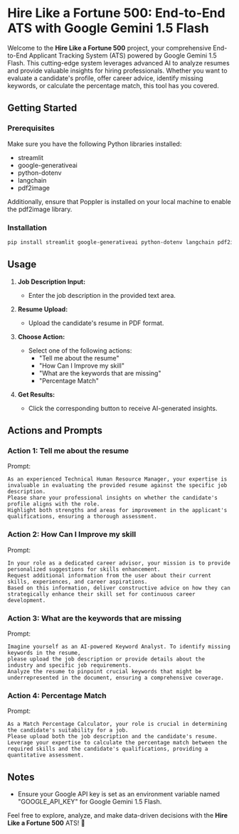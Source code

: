 # **Hire Like a Fortune 500: End-to-End ATS with Google Gemini 1.5 Flash**

Welcome to the **Hire Like a Fortune 500** project, your comprehensive End-to-End Applicant Tracking System (ATS) powered by Google Gemini 1.5 Flash. This cutting-edge system leverages advanced AI to analyze resumes and provide valuable insights for hiring professionals. Whether you want to evaluate a candidate's profile, offer career advice, identify missing keywords, or calculate the percentage match, this tool has you covered.

## Getting Started

### Prerequisites

Make sure you have the following Python libraries installed:

- streamlit
- google-generativeai
- python-dotenv
- langchain
- pdf2image

Additionally, ensure that Poppler is installed on your local machine to enable the pdf2image library.

### Installation

```bash
pip install streamlit google-generativeai python-dotenv langchain pdf2image
```

## Usage

1. **Job Description Input:**
    - Enter the job description in the provided text area.

2. **Resume Upload:**
    - Upload the candidate's resume in PDF format.

3. **Choose Action:**
    - Select one of the following actions:
        - "Tell me about the resume"
        - "How Can I Improve my skill"
        - "What are the keywords that are missing"
        - "Percentage Match"

4. **Get Results:**
    - Click the corresponding button to receive AI-generated insights.

## Actions and Prompts

### Action 1: Tell me about the resume
Prompt:
```plaintext
As an experienced Technical Human Resource Manager, your expertise is invaluable in evaluating the provided resume against the specific job description.
Please share your professional insights on whether the candidate's profile aligns with the role.
Highlight both strengths and areas for improvement in the applicant's qualifications, ensuring a thorough assessment.
```

### Action 2: How Can I Improve my skill
Prompt:
```plaintext
In your role as a dedicated career advisor, your mission is to provide personalized suggestions for skills enhancement.
Request additional information from the user about their current skills, experiences, and career aspirations.
Based on this information, deliver constructive advice on how they can strategically enhance their skill set for continuous career development.
```

### Action 3: What are the keywords that are missing
Prompt:
```plaintext
Imagine yourself as an AI-powered Keyword Analyst. To identify missing keywords in the resume, 
please upload the job description or provide details about the industry and specific job requirements.
Analyze the resume to pinpoint crucial keywords that might be underrepresented in the document, ensuring a comprehensive coverage.
```

### Action 4: Percentage Match
Prompt:
```plaintext
As a Match Percentage Calculator, your role is crucial in determining the candidate's suitability for a job.
Please upload both the job description and the candidate's resume.
Leverage your expertise to calculate the percentage match between the required skills and the candidate's qualifications, providing a quantitative assessment.
```

## Notes

- Ensure your Google API key is set as an environment variable named "GOOGLE_API_KEY" for Google Gemini 1.5 Flash.

Feel free to explore, analyze, and make data-driven decisions with the **Hire Like a Fortune 500** ATS! 🚀
